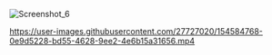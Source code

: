 ![Screenshot_6](https://user-images.githubusercontent.com/27727020/154585097-f4dcd988-234e-4198-8ba2-7be99911a981.png)



https://user-images.githubusercontent.com/27727020/154584768-0e9d5228-bd55-4628-9ee2-4e6b15a31656.mp4

